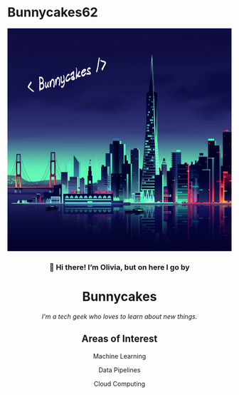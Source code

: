 # Bunnycakes62
<div align="center">
  <a href="https://github.com/Bunnycakes62"><img src="images/sfvector2.png" width=100% height=500vh ></a>


<h3> 👋 Hi there! I’m Olivia, but on here I go by</h3>
<h1> Bunnycakes </h1>

<em>I'm a tech geek who loves to learn about new things. </em>

## Areas of Interest
 Machine Learning
 
 Data Pipelines
 
 Cloud Computing

